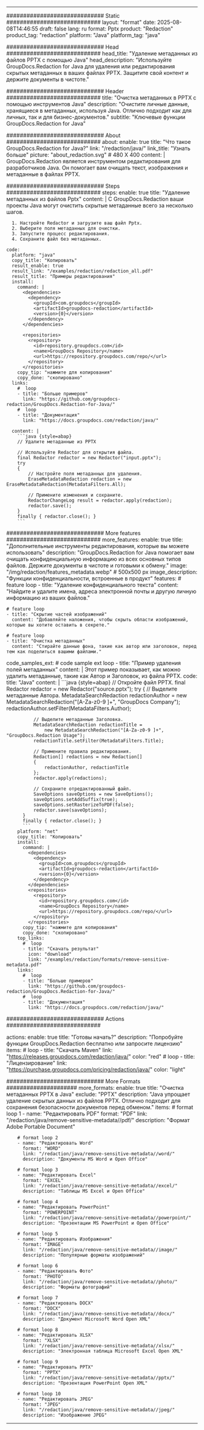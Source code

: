 
---
############################# Static ############################
layout: "format"
date:  2025-08-08T14:46:55
draft: false
lang: ru
format: Pptx
product: "Redaction"
product_tag: "redaction"
platform: "Java"
platform_tag: "java"

############################# Head ############################
head_title: "Удаление метаданных из файлов PPTX с помощью Java"
head_description: "Используйте GroupDocs.Redaction for Java для удаления или редактирования скрытых метаданных в ваших файлах PPTX. Защитите свой контент и держите документы в чистоте."

############################# Header ############################
title: "Очистка метаданных в PPTX с помощью инструментов Java" 
description: "Очистите личные данные, хранящиеся в метаданных, используя Java. Отлично подходит как для личных, так и для бизнес-документов."
subtitle: "Ключевые функции GroupDocs.Redaction for Java" 

############################# About ############################
about:
    enable: true
    title: "Что такое GroupDocs.Redaction for Java?"
    link: "/redaction/java/"
    link_title: "Узнать больше"
    picture: "about_redaction.svg" # 480 X 400
    content: |
       GroupDocs.Redaction является инструментом редактирования для разработчиков Java. Он помогает вам очищать текст, изображения и метаданные в файлах PPTX.

############################# Steps ############################
steps:
    enable: true
    title: "Удаление метаданных из файлов Pptx"
    content: |
      С GroupDocs.Redaction ваши проекты Java могут очистить скрытые метаданные всего за несколько шагов.
      
      1. Настройте Redactor и загрузите ваш файл Pptx.
      2. Выберите поля метаданных для очистки.
      3. Запустите процесс редактирования.
      4. Сохраните файл без метаданных.
   
    code:
      platform: "java"
      copy_title: "Копировать"
      result_enable: true
      result_link: "/examples/redaction/redaction_all.pdf"
      result_title: "Примеры редактирования"
      install:
        command: |
          <dependencies>
            <dependency>
              <groupId>com.groupdocs</groupId>
              <artifactId>groupdocs-redaction</artifactId>
              <version>{0}</version>
            </dependency>
          </dependencies>

          <repositories>
            <repository>
              <id>repository.groupdocs.com</id>
              <name>GroupDocs Repository</name>
              <url>https://repository.groupdocs.com/repo/</url>
            </repository>
          </repositories>
        copy_tip: "нажмите для копирования"
        copy_done: "скопировано"
      links:
        #  loop
        - title: "Больше примеров"
          link: "https://github.com/groupdocs-redaction/GroupDocs.Redaction-for-Java/"
        #  loop
        - title: "Документация"
          link: "https://docs.groupdocs.com/redaction/java/"
          
      content: |
        ```java {style=abap}
        // Удалите метаданные из PPTX

        // Используйте Redactor для открытия файла.
        final Redactor redactor = new Redactor("input.pptx");
        try
        {
            // Настройте поля метаданных для удаления.
            EraseMetadataRedaction redaction = new EraseMetadataRedaction(MetadataFilters.All);

            // Примените изменения и сохраните.
            RedactorChangeLog result = redactor.apply(redaction);
            redactor.save();
        }
        finally { redactor.close(); }
        ```            


############################# More features ############################
more_features:
  enable: true
  title: "Дополнительные инструменты редактирования, которые вы можете использовать"
  description: "GroupDocs.Redaction for Java помогает вам очищать конфиденциальную информацию из всех основных типов файлов. Держите документы в чистоте и готовыми к обмену."
  image: "/img/redaction/features_metadata.webp" # 500x500 px
  image_description: "Функции конфиденциальности, встроенные в продукт"
  features:
    # feature loop
    - title: "Удаление конфиденциального текста"
      content: "Найдите и удалите имена, адреса электронной почты и другую личную информацию из ваших файлов."

    # feature loop
    - title: "Скрытие частей изображений"
      content: "Добавляйте наложения, чтобы скрыть области изображений, которые вы хотите оставить в секрете."

    # feature loop
    - title: "Очистка метаданных"
      content: "Стирайте данные фона, такие как автор или заголовок, перед тем как поделиться вашими файлами."
      
  code_samples_ext:
    # code sample ext loop
    - title: "Пример удаления полей метаданных"
      content: |
        Этот пример показывает, как можно удалить метаданные, такие как Автор и Заголовок, из файла PPTX.
      code:
        title: "Java"
        content: |
          ```java {style=abap}
          //  Откройте файл PPTX.
          final Redactor redactor = new Redactor("source.pptx");
          try
          {
              // Выделите метаданные Автора.
              MetadataSearchRedaction redactionAuthor = 
                  new MetadataSearchRedaction("[A-Za-z0-9 ]+", "GroupDocs Company");
              redactionAuthor.setFilter(MetadataFilters.Author);

              // Выделите метаданные Заголовка.
              MetadataSearchRedaction redactionTitle = 
                  new MetadataSearchRedaction("[A-Za-z0-9 ]+", "GroupDocs.Redaction Usage");
              redactionTitle.setFilter(MetadataFilters.Title);

              // Примените правила редактирования.
              Redaction[] redactions = new Redaction[]
              {
                  redactionAuthor, redactionTitle
              };
              redactor.apply(redactions);

              // Сохраните отредактированный файл.
              SaveOptions saveOptions = new SaveOptions();
              saveOptions.setAddSuffix(true);
              saveOptions.setRasterizeToPDF(false);
              redactor.save(saveOptions);
          }
          finally { redactor.close(); }
          ```
        platform: "net"
        copy_title: "Копировать"
        install:
          command: |
            <dependencies>
              <dependency>
                <groupId>com.groupdocs</groupId>
                <artifactId>groupdocs-redaction</artifactId>
                <version>{0}</version>
              </dependency>
            </dependencies>
            <repositories>
              <repository>
                <id>repository.groupdocs.com</id>
                <name>GroupDocs Repository</name>
                <url>https://repository.groupdocs.com/repo/</url>
              </repository>
            </repositories>
          copy_tip: "нажмите для копирования"
          copy_done: "скопировано"
        top_links:
          #  loop
          - title: "Скачать результат"
            icon: "download"
            link: "/examples/redaction/formats/remove-sensitive-metadata.pdf"
        links:
          #  loop
          - title: "Больше примеров"
            link: "https://github.com/groupdocs-redaction/GroupDocs.Redaction-for-Java/"
          #  loop
          - title: "Документация"
            link: "https://docs.groupdocs.com/redaction/java/"


############################# Actions ############################

actions:
  enable: true
  title: "Готовы начать?"
  description: "Попробуйте функции GroupDocs.Redaction бесплатно или запросите лицензию"
  items:
    #  loop
    - title: "Скачать Maven"
      link: "https://releases.groupdocs.com/redaction/java/"
      color: "red"
        #  loop
    - title: "Лицензирование"
      link: "https://purchase.groupdocs.com/pricing/redaction/java/"
      color: "light"


############################# More Formats #####################
more_formats:
    enable: true
    title: "Очистка метаданных PPTX в Java"
    exclude: "PPTX"
    description: "Java упрощает удаление скрытых данных из файлов PPTX. Отлично подходит для сохранения безопасности документов перед обменом."
    items: 
        # format loop 1
        - name: "Редактировать PDF"
          format: "PDF"
          link: "/redaction/java/remove-sensitive-metadata//pdf/"
          description: "Формат Adobe Portable Document"

        # format loop 2
        - name: "Редактировать Word"
          format: "WORD"
          link: "/redaction/java/remove-sensitive-metadata//word/"
          description: "Документы MS Word и Open Office"
          
        # format loop 3
        - name: "Редактировать Excel"
          format: "EXCEL"
          link: "/redaction/java/remove-sensitive-metadata//excel/"
          description: "Таблицы MS Excel и Open Office"

        # format loop 4
        - name: "Редактировать PowerPoint"
          format: "POWERPOINT"
          link: "/redaction/java/remove-sensitive-metadata//powerpoint/"
          description: "Презентации MS PowerPoint и Open Office"

        # format loop 5
        - name: "Редактировать Изображения"
          format: "IMAGE"
          link: "/redaction/java/remove-sensitive-metadata//image/"
          description: "Популярные форматы изображений"

        # format loop 6
        - name: "Редактировать Фото"
          format: "PHOTO"
          link: "/redaction/java/remove-sensitive-metadata//photo/"
          description: "Форматы фотографий"

        # format loop 7
        - name: "Редактировать DOCX"
          format: "DOCX"
          link: "/redaction/java/remove-sensitive-metadata//docx/"
          description: "Документ Microsoft Word Open XML"
          
        # format loop 8
        - name: "Редактировать XLSX"
          format: "XLSX"
          link: "/redaction/java/remove-sensitive-metadata//xlsx/"
          description: "Электронная таблица Microsoft Excel Open XML"
          
        # format loop 9
        - name: "Редактировать PPTX"
          format: "PPTX"
          link: "/redaction/java/remove-sensitive-metadata//pptx/"
          description: "Презентация PowerPoint Open XML"

        # format loop 10
        - name: "Редактировать JPEG"
          format: "JPEG"
          link: "/redaction/java/remove-sensitive-metadata//jpeg/"
          description: "Изображение JPEG"


---